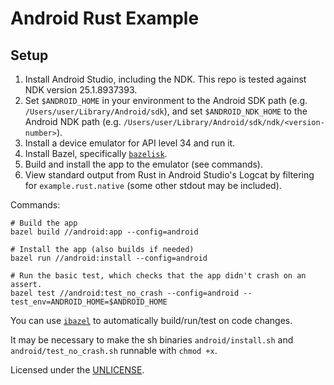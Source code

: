 # Android Rust Example

## Setup

1. Install Android Studio, including the NDK. This repo is tested against NDK version 25.1.8937393.
2. Set `$ANDROID_HOME` in your environment to the Android SDK path (e.g. `/Users/user/Library/Android/sdk`), and set `$ANDROID_NDK_HOME` to the Android NDK path (e.g. `/Users/user/Library/Android/sdk/ndk/<version-number>`).
3. Install a device emulator for API level 34 and run it.
4. Install Bazel, specifically [`bazelisk`](https://bazel.build/install/bazelisk).
5. Build and install the app to the emulator (see commands).
6. View standard output from Rust in Android Studio's Logcat by filtering for `example.rust.native` (some other stdout may be included).

Commands:

```shell
# Build the app
bazel build //android:app --config=android

# Install the app (also builds if needed)
bazel run //android:install --config=android

# Run the basic test, which checks that the app didn't crash on an assert.
bazel test //android:test_no_crash --config=android --test_env=ANDROID_HOME=$ANDROID_HOME
```

You can use [`ibazel`](https://github.com/bazelbuild/bazel-watcher) to automatically build/run/test on code changes.

It may be necessary to make the sh binaries `android/install.sh` and `android/test_no_crash.sh` runnable with `chmod +x`.

Licensed under the [UNLICENSE](https://unlicense.org/).
